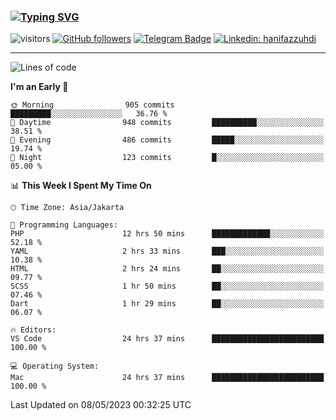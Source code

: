 ### [![Typing SVG](https://readme-typing-svg.herokuapp.com?font=lato&size=22&lines=Hi+There+👋)](https://git.io/typing-svg) 

![visitors](https://visitor-badge.glitch.me/badge?page_id=hanifazzuhdi.hanifazzuhdi)
[![GitHub followers](https://img.shields.io/github/followers/hanifazzuhdi?label=Follow&style=social)](https://github.com/hanifazzuhdi/?tab=follow) 
[![Telegram Badge](https://img.shields.io/badge/-hanif0198-blue?style=social&logo=telegram&link=https://www.t.me/hanif0198/)](https://www.t.me/hanif0198/) 
[![Linkedin: hanifazzuhdi](https://img.shields.io/badge/-hanifazzuhdi-blue?style=flat-square&logo=Linkedin&logoColor=white&link=https://www.linkedin.com/in/hanif-az-zuhdi-69688019b/)](https://www.linkedin.com/in/hanif-az-zuhdi-69688019b/) 

<hr/>

<!--START_SECTION:waka-->
![Lines of code](https://img.shields.io/badge/From%20Hello%20World%20I%27ve%20Written-18.3%20million%20lines%20of%20code-blue)

**I'm an Early 🐤** 

```text
🌞 Morning                905 commits         █████████░░░░░░░░░░░░░░░░   36.76 % 
🌆 Daytime                948 commits         ██████████░░░░░░░░░░░░░░░   38.51 % 
🌃 Evening                486 commits         █████░░░░░░░░░░░░░░░░░░░░   19.74 % 
🌙 Night                  123 commits         █░░░░░░░░░░░░░░░░░░░░░░░░   05.00 % 
```


📊 **This Week I Spent My Time On** 

```text
🕑︎ Time Zone: Asia/Jakarta

💬 Programming Languages: 
PHP                      12 hrs 50 mins      █████████████░░░░░░░░░░░░   52.18 % 
YAML                     2 hrs 33 mins       ███░░░░░░░░░░░░░░░░░░░░░░   10.38 % 
HTML                     2 hrs 24 mins       ██░░░░░░░░░░░░░░░░░░░░░░░   09.77 % 
SCSS                     1 hr 50 mins        ██░░░░░░░░░░░░░░░░░░░░░░░   07.46 % 
Dart                     1 hr 29 mins        ██░░░░░░░░░░░░░░░░░░░░░░░   06.07 % 

🔥 Editors: 
VS Code                  24 hrs 37 mins      █████████████████████████   100.00 % 

💻 Operating System: 
Mac                      24 hrs 37 mins      █████████████████████████   100.00 % 
```


 Last Updated on 08/05/2023 00:32:25 UTC
<!--END_SECTION:waka-->
